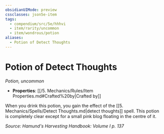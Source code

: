 ```yaml
---
obsidianUIMode: preview
cssclasses: json5e-item
tags:
  - compendium/src/5e/hhhvi
  - item/rarity/uncommon
  - item/wondrous/potion
aliases:
  - Potion of Detect Thoughts
---
```

# Potion of Detect Thoughts
*Potion, uncommon*  

- **Properties**: [[/5. Mechanics/Rules/Item Properties.md#Crafted%20by\|Crafted by]]

When you drink this potion, you gain the effect of the [[5. Mechanics/Spells/Detect Thoughts.md\|detect thoughts]] spell. This potion is completely clear except for a small pink blog floating in the centre of it.

*Source: Hamund's Harvesting Handbook: Volume I p. 137*

